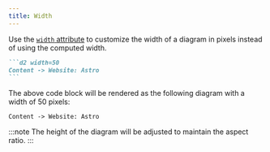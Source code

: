 ```yaml
---
title: Width
---
```


Use the [`width` attribute](/attributes/#width) to customize the width of a diagram in pixels instead of using the computed width.

````md title="src/content/docs/example.md" "width=50"
```d2 width=50
Content -> Website: Astro
```
````

The above code block will be rendered as the following diagram with a width of 50 pixels:

```d2 width=50
Content -> Website: Astro
```

:::note
The height of the diagram will be adjusted to maintain the aspect ratio.
:::
